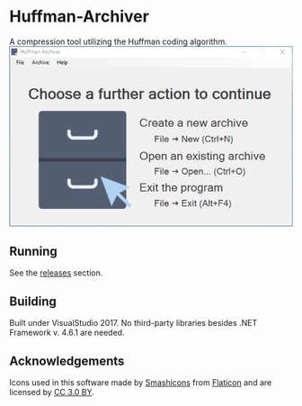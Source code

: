# Huffman-Archiver
A compression tool utilizing the Huffman coding algorithm.
![Main window](/images/mainwindow.PNG)
## Running
See the [releases](https://github.com/eugene-popov/Huffman-Archiver/releases) section. 
## Building
Built under VisualStudio 2017. No third-party libraries besides .NET Framework v. 4.6.1 are needed.
## Acknowledgements 
Icons used in this software made by [Smashicons](https://www.flaticon.com/authors/smashicons) from [Flaticon](http://www.flaticon.com) and are licensed by [CC 3.0 BY](http://creativecommons.org/licenses/by/3.0/).
